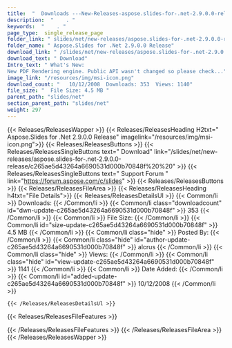 ```yaml
---
title:  "  Downloads ---New-Releases-aspose.slides-for-.net-2.9.0.0-release . " 
description:  "    . " 
keywords:  "    . " 
page_type:  single_release_page
folder_link: " slides/net/new-releases/aspose.slides-for-.net-2.9.0.0-release/"
folder_name: " Aspose.Slides for .Net 2.9.0.0 Release"
download_link: " /slides/net/new-releases/aspose.slides-for-.net-2.9.0.0-release/c265ae5d43264a6690531d000b70848f"
download_text: " Download"
Intro_text: " What's New:
New PDF Rendering engine. Public API wasn't changed so please check..."
image_link: "/resources/img/msi-icon.png"
download_count: "   10/12/2008  Downloads: 353  Views: 1140"
file_size: "  File Size: 4.5 MB "
parent_path: "slides/net"
section_parent_path: "slides/net"
weight: 297 
---
```


{{< Releases/ReleasesWapper >}}
  {{< Releases/ReleasesHeading H2txt=" Aspose.Slides for .Net 2.9.0.0 Release" imagelink="/resources/img/msi-icon.png">}}
  {{< Releases/ReleasesButtons >}}
    {{< Releases/ReleasesSingleButtons text=" Download" link="/slides/net/new-releases/aspose.slides-for-.net-2.9.0.0-release/c265ae5d43264a6690531d000b70848f%20%20" >}}
    {{< Releases/ReleasesSingleButtons text=" Support Forum " link="https://forum.aspose.com/c/slides" >}}
  {{< Releases/ReleasesButtons >}}
  {{< Releases/ReleasesFileArea >}}
    {{< Releases/ReleasesHeading h4txt="File Details">}}
    {{< Releases/ReleasesDetailsUl >}}
            {{< Common/li  >}} Downloads: {{< /Common/li >}} 
      {{< Common/li class="downloadcount" id="dwn-update-c265ae5d43264a6690531d000b70848f" >}} 353 {{< /Common/li >}} 
      {{< Common/li  >}} File Size: {{< /Common/li >}} 
      {{< Common/li id="size-update-c265ae5d43264a6690531d000b70848f" >}} 4.5 MB {{< /Common/li >}} 
      {{< Common/li  class="hide" >}} Posted By: {{< /Common/li >}} 
      {{< Common/li class="hide" id="author-update-c265ae5d43264a6690531d000b70848f" >}} alcrus {{< /Common/li >}} 
      {{< Common/li class="hide"  >}} Views: {{< /Common/li >}} 
      {{< Common/li class="hide" id="view-update-c265ae5d43264a6690531d000b70848f" >}} 1141 {{< /Common/li >}} 
      {{< Common/li  >}} Date Added: {{< /Common/li >}} 
      {{< Common/li id="added-update-c265ae5d43264a6690531d000b70848f" >}} 10/12/2008 {{< /Common/li >}} 

    {{< /Releases/ReleasesDetailsUl >}}

  {{< Releases/ReleasesFileFeatures >}}
      
  {{< /Releases/ReleasesFileFeatures >}}
 {{< /Releases/ReleasesFileArea >}}
{{< /Releases/ReleasesWapper >}}


